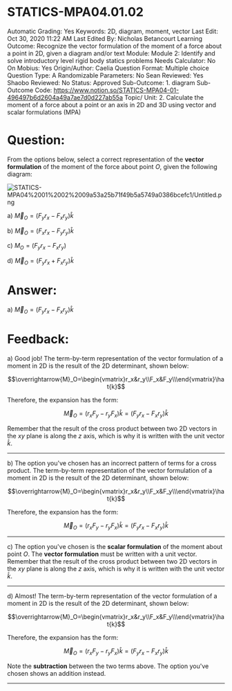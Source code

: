 # STATICS-MPA04.01.02

Automatic Grading: Yes
Keywords: 2D, diagram, moment, vector
Last Edit: Oct 30, 2020 11:22 AM
Last Edited By: Nicholas Betancourt
Learning Outcome: Recognize the vector formulation of the moment of a force about a point in 2D, given a diagram and/or text
Module: Module 2: Identify and solve introductory level rigid body statics problems
Needs Calculator: No
On Mobius: Yes
Origin/Author: Caelia
Question Format: Multiple choice
Question Type: A
Randomizable Parameters: No
Sean Reviewed: Yes
Shaobo Reviewed: No
Status: Approved
Sub-Outcome: 1. diagram
Sub-Outcome Code: https://www.notion.so/STATICS-MPA04-01-496497b6d2604a49a7ae7d0d227ab55a
Topic/ Unit: 2. Calculate the moment of a force about a point or an axis in 2D and 3D using vector and scalar formulations (MPA)

# Question:

From the options below, select a correct representation of the **vector formulation** of the moment of the force about point $O$, given the following diagram:

![STATICS-MPA04%2001%2002%2009a53a25b71f49b5a5749a0386bcefc1/Untitled.png](STATICS-MPA04%2001%2002%2009a53a25b71f49b5a5749a0386bcefc1/Untitled.png)

a) $\overrightarrow{M}_O=(F_yr_x-F_xr_y)\hat{k}$

b) $\overrightarrow{M}_O=(F_xr_x-F_yr_y)\hat{k}$

c) $M_O=(F_yr_x-F_xr_y)$

d) $\overrightarrow{M}_O=(F_yr_x+F_xr_y)\hat{k}$

# Answer:

a) $\overrightarrow{M}_O=(F_yr_x-F_xr_y)\hat{k}$

# Feedback:

a) Good job! The term-by-term representation of the vector formulation of a moment in 2D is the result of the 2D determinant, shown below:

$$\overrightarrow{M}_O=\begin{vmatrix}r_x&r_y\\F_x&F_y\\\end{vmatrix}\hat{k}$$

Therefore, the expansion has the form:

$$\overrightarrow{M}_O=(r_xF
_y-r_yF_x)\hat{k}=(F_yr_x-F_xr_y)\hat{k}$$

Remember that the result of the cross product between two 2D vectors in the $xy$ plane is along the $z$ axis, which is why it is written with the unit vector $\hat{k}$. 

---

b) The option you've chosen has an incorrect pattern of terms for a cross product. The term-by-term representation of the vector formulation of a moment in 2D is the result of the 2D determinant, shown below:

$$\overrightarrow{M}_O=\begin{vmatrix}r_x&r_y\\F_x&F_y\\\end{vmatrix}\hat{k}$$

Therefore, the expansion has the form:

$$\overrightarrow{M}_O=(r_xF
_y-r_yF_x)\hat{k}=(F_yr_x-F_xr_y)\hat{k}$$

---

c) The option you've chosen is the **scalar formulation** of the moment about point $O$. The **vector formulation** must be written with a unit vector. Remember that the result of the cross product between two 2D vectors in the $xy$ plane is along the $z$ axis, which is why it is written with the unit vector $\hat{k}$. 

---

d) Almost! The term-by-term representation of the vector formulation of a moment in 2D is the result of the 2D determinant, shown below:

$$\overrightarrow{M}_O=\begin{vmatrix}r_x&r_y\\F_x&F_y\\\end{vmatrix}\hat{k}$$

Therefore, the expansion has the form:

$$\overrightarrow{M}_O=(r_xF
_y-r_yF_x)\hat{k}=(F_yr_x-F_xr_y)\hat{k}$$

Note the **subtraction** between the two terms above. The option you've chosen shows an addition instead. 

---